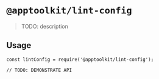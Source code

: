 # `@apptoolkit/lint-config`

> TODO: description

## Usage

```
const lintConfig = require('@apptoolkit/lint-config');

// TODO: DEMONSTRATE API
```
